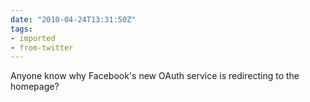 ```yaml
---
date: "2010-04-24T13:31:50Z"
tags:
- imported
- from-twitter
---
```

Anyone know why Facebook's new OAuth service is redirecting to the homepage?
